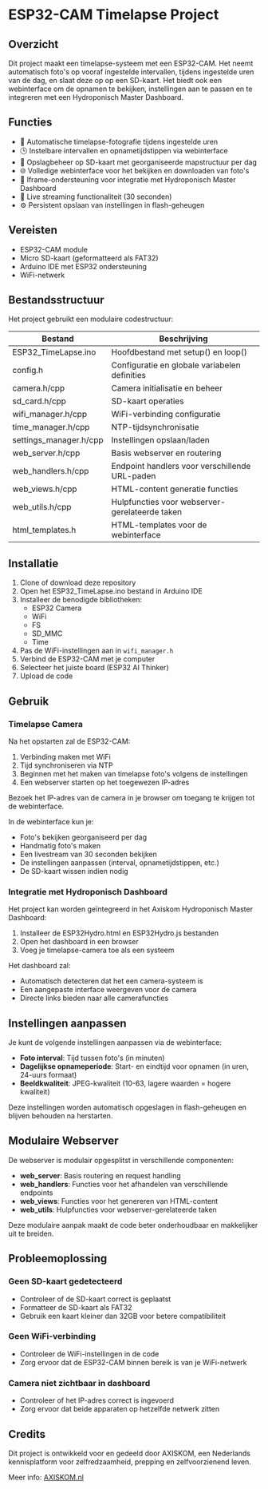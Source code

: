 # ESP32-CAM Timelapse Project

## Overzicht
Dit project maakt een timelapse-systeem met een ESP32-CAM. Het neemt automatisch foto's op vooraf ingestelde intervallen, tijdens ingestelde uren van de dag, en slaat deze op op een SD-kaart. Het biedt ook een webinterface om de opnamen te bekijken, instellingen aan te passen en te integreren met een Hydroponisch Master Dashboard.

## Functies
- 📸 Automatische timelapse-fotografie tijdens ingestelde uren
- 🕒 Instelbare intervallen en opnametijdstippen via webinterface
- 💾 Opslagbeheer op SD-kaart met georganiseerde mapstructuur per dag
- 🌐 Volledige webinterface voor het bekijken en downloaden van foto's
- 📱 Iframe-ondersteuning voor integratie met Hydroponisch Master Dashboard
- 🔄 Live streaming functionaliteit (30 seconden)
- ⚙️ Persistent opslaan van instellingen in flash-geheugen

## Vereisten
- ESP32-CAM module
- Micro SD-kaart (geformatteerd als FAT32)
- Arduino IDE met ESP32 ondersteuning
- WiFi-netwerk

## Bestandsstructuur

Het project gebruikt een modulaire codestructuur:

| Bestand | Beschrijving |
|---------|--------------|
| ESP32_TimeLapse.ino | Hoofdbestand met setup() en loop() |
| config.h | Configuratie en globale variabelen definities |
| camera.h/cpp | Camera initialisatie en beheer |
| sd_card.h/cpp | SD-kaart operaties |
| wifi_manager.h/cpp | WiFi-verbinding configuratie |
| time_manager.h/cpp | NTP-tijdsynchronisatie |
| settings_manager.h/cpp | Instellingen opslaan/laden |
| web_server.h/cpp | Basis webserver en routering |
| web_handlers.h/cpp | Endpoint handlers voor verschillende URL-paden |
| web_views.h/cpp | HTML-content generatie functies |
| web_utils.h/cpp | Hulpfuncties voor webserver-gerelateerde taken |
| html_templates.h | HTML-templates voor de webinterface |

## Installatie

1. Clone of download deze repository
2. Open het ESP32_TimeLapse.ino bestand in Arduino IDE
3. Installeer de benodigde bibliotheken:
   - ESP32 Camera
   - WiFi
   - FS
   - SD_MMC
   - Time
4. Pas de WiFi-instellingen aan in `wifi_manager.h`
5. Verbind de ESP32-CAM met je computer
6. Selecteer het juiste board (ESP32 AI Thinker)
7. Upload de code

## Gebruik

### Timelapse Camera

Na het opstarten zal de ESP32-CAM:
1. Verbinding maken met WiFi
2. Tijd synchroniseren via NTP
3. Beginnen met het maken van timelapse foto's volgens de instellingen
4. Een webserver starten op het toegewezen IP-adres

Bezoek het IP-adres van de camera in je browser om toegang te krijgen tot de webinterface.

In de webinterface kun je:
- Foto's bekijken georganiseerd per dag
- Handmatig foto's maken
- Een livestream van 30 seconden bekijken
- De instellingen aanpassen (interval, opnametijdstippen, etc.)
- De SD-kaart wissen indien nodig

### Integratie met Hydroponisch Dashboard

Het project kan worden geïntegreerd in het Axiskom Hydroponisch Master Dashboard:
1. Installeer de ESP32Hydro.html en ESP32Hydro.js bestanden
2. Open het dashboard in een browser
3. Voeg je timelapse-camera toe als een systeem

Het dashboard zal:
- Automatisch detecteren dat het een camera-systeem is
- Een aangepaste interface weergeven voor de camera
- Directe links bieden naar alle camerafuncties

## Instellingen aanpassen

Je kunt de volgende instellingen aanpassen via de webinterface:
- **Foto interval**: Tijd tussen foto's (in minuten)
- **Dagelijkse opnameperiode**: Start- en eindtijd voor opnamen (in uren, 24-uurs formaat)
- **Beeldkwaliteit**: JPEG-kwaliteit (10-63, lagere waarden = hogere kwaliteit)

Deze instellingen worden automatisch opgeslagen in flash-geheugen en blijven behouden na herstarten.

## Modulaire Webserver

De webserver is modulair opgesplitst in verschillende componenten:
- **web_server**: Basis routering en request handling
- **web_handlers**: Functies voor het afhandelen van verschillende endpoints
- **web_views**: Functies voor het genereren van HTML-content
- **web_utils**: Hulpfuncties voor webserver-gerelateerde taken

Deze modulaire aanpak maakt de code beter onderhoudbaar en makkelijker uit te breiden.

## Probleemoplossing

### Geen SD-kaart gedetecteerd
- Controleer of de SD-kaart correct is geplaatst
- Formatteer de SD-kaart als FAT32
- Gebruik een kaart kleiner dan 32GB voor betere compatibiliteit

### Geen WiFi-verbinding
- Controleer de WiFi-instellingen in de code
- Zorg ervoor dat de ESP32-CAM binnen bereik is van je WiFi-netwerk

### Camera niet zichtbaar in dashboard
- Controleer of het IP-adres correct is ingevoerd
- Zorg ervoor dat beide apparaten op hetzelfde netwerk zitten

## Credits
Dit project is ontwikkeld voor en gedeeld door AXISKOM, een Nederlands kennisplatform voor zelfredzaamheid, prepping en zelfvoorzienend leven.

Meer info: [AXISKOM.nl](https://axiskom.nl)